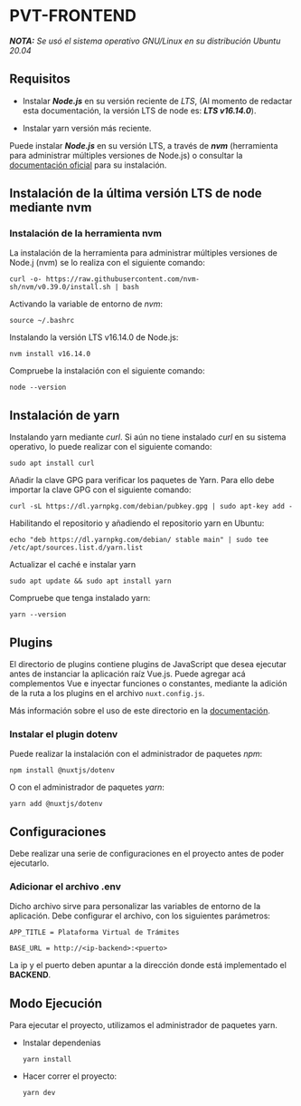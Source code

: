 # PVT-FRONTEND

***NOTA:** Se usó el sistema operativo GNU/Linux en su distribución *Ubuntu 20.04**

## Requisitos
    
- Instalar ***Node.js*** en su versión reciente de *LTS*, (Al momento de redactar esta documentación, la versión LTS de node es: ***LTS v16.14.0***).

- Instalar yarn versión más reciente.

Puede instalar ***Node.js*** en su versión LTS, a través de ***nvm*** (herramienta para administrar múltiples versiones de Node.js) o consultar la [documentación oficial](https://nodejs.org/es/docs/) para su instalación.

## Instalación de la última versión LTS de node mediante nvm

### Instalación de la herramienta nvm

La instalación de la herramienta para administrar múltiples versiones de Node.j (nvm) se lo realiza con el siguiente comando:

`curl -o- https://raw.githubusercontent.com/nvm-sh/nvm/v0.39.0/install.sh | bash`

Activando la variable de entorno de *nvm*:

`source ~/.bashrc`

Instalando la versión LTS v16.14.0 de Node.js:

`nvm install v16.14.0`

Compruebe la instalación con el siguiente comando:

`node --version`


## Instalación de yarn 

Instalando yarn mediante *curl*. Si aún no tiene instalado *curl* en su sistema operativo, lo puede realizar con el siguiente comando:

`sudo apt install curl`

Añadir la clave GPG para verificar los paquetes de Yarn. Para ello debe importar la clave GPG con el siguiente comando:

`curl -sL https://dl.yarnpkg.com/debian/pubkey.gpg | sudo apt-key add -`

Habilitando el repositorio y añadiendo el repositorio yarn en Ubuntu:

`echo "deb https://dl.yarnpkg.com/debian/ stable main" | sudo tee /etc/apt/sources.list.d/yarn.list`

Actualizar el caché e instalar yarn

`sudo apt update && sudo apt install yarn`

Compruebe que tenga instalado yarn:

`yarn --version`

## Plugins

El directorio de plugins contiene plugins de JavaScript que desea ejecutar antes de instanciar la aplicación raíz Vue.js. Puede agregar acá complementos Vue e inyectar funciones o constantes, mediante la adición de la ruta a los plugins en el archivo `nuxt.config.js`.

Más información sobre el uso de este directorio en la [documentación](https://nuxtjs.org/docs/directory-structure/plugins/).


### Instalar el plugin **dotenv**

Puede realizar la instalación con el administrador de paquetes *npm*:

`npm install @nuxtjs/dotenv`

O con el administrador de paquetes *yarn*:

`yarn add @nuxtjs/dotenv`

## Configuraciones

Debe realizar una serie de configuraciones en el proyecto antes de poder ejecutarlo.

### Adicionar el archivo .env

Dicho archivo sirve para personalizar las variables de entorno de la aplicación. Debe configurar el archivo, con los siguientes parámetros:

`APP_TITLE = Plataforma Virtual de Trámites`

`BASE_URL = http://<ip-backend>:<puerto>`

La ip y el puerto deben apuntar a la dirección donde está implementado el **BACKEND**.


## Modo Ejecución

Para ejecutar el proyecto, utilizamos el administrador de paquetes yarn. 

- Instalar dependenias

    `yarn install`
    
- Hacer correr el proyecto:

    `yarn dev`
